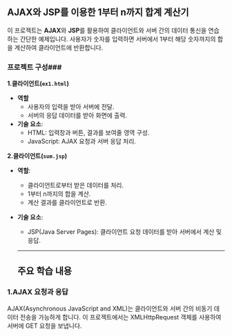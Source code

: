 ## AJAX와 JSP를 이용한 1부터 n까지 합계 계산기
이 프로젝트는 **AJAX**와 **JSP**를 활용하여 클라이언트와 서버 간의 데이터 통신을 연습하는 간단한 예제입니다. 사용자가 숫자를 입력하면 서버에서 1부터 해당 숫자까지의 합을 계산하여 클라이언트에 반환합니다.



### 프로젝트 구성###
**1.클라이언트(`ex1.html`)**
- **역할**
    - 사용자의 입력을 받아 서버에 전달.
    - 서버의 응답 데이터를 받아 화면에 출력.
- **기술 요소**:
    - HTML: 입력창과 버튼, 결과를 보여줄 영역 구성.
    - JavaScript: AJAX 요청과 서버 응답 처리.


**2.클라이언트(`sum.jsp`)**
- **역할**:
  - 클라이언트로부터 받은 데이터를 처리.
  - 1부터 n까지의 합을 계산.
  - 계산 결과를 클라이언트로 반환.
- **기술 요소**:
  - JSP(Java Server Pages): 클라이언트 요청 데이터를 받아 서버에서 계산 및 응답.
  <hr>

  ## 주요 학습 내용 ##
### 1.AJAX 요청과 응답
AJAX(Asynchronous JavaScript and XML)는 클라이언트와 서버 간의 비동기 데이터 전송을 가능하게 합니다. 이 프로젝트에서는 XMLHttpRequest 객체를 사용하여 서버에 GET 요청을 보냅니다.
  
  
